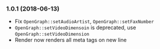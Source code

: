 ### 1.0.1 (2018-06-13)

* Fix `OpenGraph::setAudioArtist`, `OpenGraph::setFaxNumber`
* `OpenGraph::setVideoDimensoin` is deprecated, use `OpenGraph::setVideoDimension`
* Render now renders all meta tags on new line
